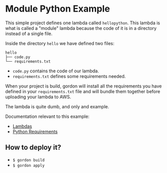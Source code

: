 Module Python Example
===========================

This simple project defines one lambda called ``hellopython``. This lambda is what is called a "module" lambda
because the code of it is in a directory instead of a single file.

Inside the directory ``hello`` we have defined two files:

```shell
hello
├── code.py
└── requirements.txt
```

* ``code.py`` contains the code of our lambda.
* ``requirements.txt`` defines some requirements needed.

When your project is build, gordon will install all the requirements you have defined in your ``requirements.txt``
file and will bundle them together before uploading your lambda to AWS.

The lambda is quite dumb, and only and example.

Documentation relevant to this example:
 * [Lambdas](http://gordondoc.s3-website-eu-west-1.amazonaws.com/lambdas.html)
 * [Python Requirements](http://gordondoc.s3-website-eu-west-1.amazonaws.com/requirements.html#python-requirements)

How to deploy it?
------------------

* ``$ gordon build``
* ``$ gordon apply``
